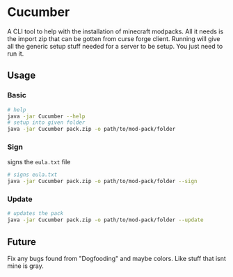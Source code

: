 # Cucumber
A CLI tool to help with the installation of minecraft modpacks.
All it needs is the import zip that can be gotten from curse forge
client. Running will give all the generic setup stuff needed for a
server to be setup. You just need to run it.

## Usage
### Basic
```bash
# help
java -jar Cucumber --help
# setup into given folder
java -jar Cucumber pack.zip -o path/to/mod-pack/folder
```

### Sign
signs the `eula.txt` file
```bash
# signs eula.txt
java -jar Cucumber pack.zip -o path/to/mod-pack/folder --sign
```

### Update
```bash
# updates the pack
java -jar Cucumber pack.zip -o path/to/mod-pack/folder --update
```
## Future
Fix any bugs found from "Dogfooding" and maybe colors. Like stuff
that isnt mine is gray.